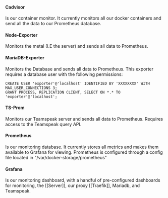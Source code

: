 #### Cadvisor
Is our container monitor. It currently monitors all our docker containers and send all the data to our Prometheus database.

#### Node-Exporter
Monitors the metal (I.E the server) and sends all data to Prometheus.

#### MariaDB-Exporter
Monitors the Database and sends all data to Prometheus.
This exporter requires a database user with the following permissions:
```
CREATE USER 'exporter'@'localhost' IDENTIFIED BY 'XXXXXXXX' WITH MAX_USER_CONNECTIONS 3;
GRANT PROCESS, REPLICATION CLIENT, SELECT ON *.* TO 'exporter'@'localhost';
```

#### TS-Prom
Monitors our Teamspeak server and sends all data to Prometheus.
Requires access to the Teamspeak query API.

#### Prometheus
Is our monitoring database. It currently stores all metrics and makes them available to Grafana for viewing.
Prometheus is configured through a config file located in "/var/docker-storage/prometheus"

#### Grafana
Is our monitoring dashboard, with a handful of pre-configured dashboards for monitoring, the [[Server]], our proxy [[Traefik]], Mariadb, and Teamspeak.